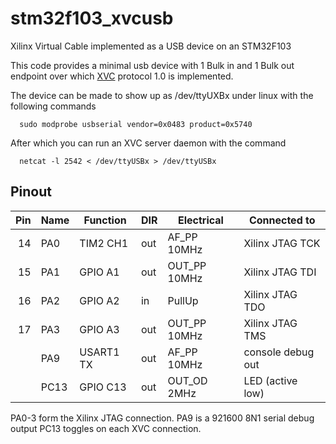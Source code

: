 # stm32f103_xvcusb
Xilinx Virtual Cable implemented as a USB device on an STM32F103

This code provides a minimal usb device with 1 Bulk in and 1 Bulk out endpoint over
which [XVC](https://github.com/Xilinx/XilinxVirtualCable) protocol 1.0 is implemented.

The device can be made to show up as /dev/ttyUXBx under linux with the following commands
```
  sudo modprobe usbserial vendor=0x0483 product=0x5740 
```

After which you can run an XVC server daemon with the command
```
  netcat -l 2542 < /dev/ttyUSBx > /dev/ttyUSBx  
```

## Pinout

|Pin| Name | Function   | DIR |  Electrical  |  Connected to       |
|--:|------|------------|-----|--------------|---------------------|
| 14| PA0  | TIM2 CH1   | out | AF_PP 10MHz  | Xilinx JTAG TCK     |
| 15| PA1  | GPIO A1    | out | OUT_PP 10MHz | Xilinx JTAG TDI     |
| 16| PA2  | GPIO A2    | in  | PullUp       | Xilinx JTAG TDO     |
| 17| PA3  | GPIO A3    | out | OUT_PP 10MHz | Xilinx JTAG TMS     |
|   | PA9  | USART1 TX  | out | AF_PP 10MHz  | console debug out   |
|   | PC13 | GPIO C13   | out | OUT_OD 2MHz  | LED (active low)    |


PA0-3 form the Xilinx JTAG connection.
PA9 is a 921600 8N1 serial debug output
PC13 toggles on each XVC connection.

